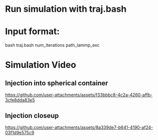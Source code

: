 # Run simulation with traj.bash

# Input format:
bash traj.bash num_iterations path_lammp_exc


# Simulation Video
## Injection into spherical container
https://github.com/user-attachments/assets/f33bbbc8-4c2a-4260-affb-3cfe8dda83e5

## Injection closeup
https://github.com/user-attachments/assets/8a339de7-b641-4190-af24-03f1d9e575c9

